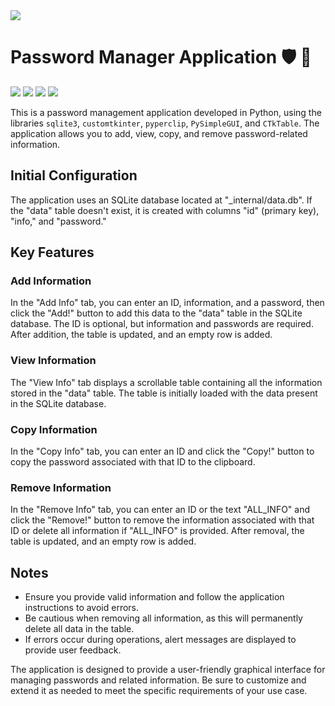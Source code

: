 <image src="https://www.gnu.org/graphics/gplv3-127x51.png">

# Password Manager Application 🛡️ 🔑

<image src="screenshots/screenshot1.png">
<image src="screenshots/screenshot2.png">
<image src="screenshots/screenshot3.png">
<image src="screenshots/screenshot4.png">

This is a password management application developed in Python, using the libraries `sqlite3`, `customtkinter`, `pyperclip`, `PySimpleGUI`, and `CTkTable`. The application allows you to add, view, copy, and remove password-related information.

## Initial Configuration
The application uses an SQLite database located at "_internal/data.db". If the "data" table doesn't exist, it is created with columns "id" (primary key), "info," and "password."

## Key Features

### Add Information
In the "Add Info" tab, you can enter an ID, information, and a password, then click the "Add!" button to add this data to the "data" table in the SQLite database. The ID is optional, but information and passwords are required. After addition, the table is updated, and an empty row is added.

### View Information
The "View Info" tab displays a scrollable table containing all the information stored in the "data" table. The table is initially loaded with the data present in the SQLite database.

### Copy Information
In the "Copy Info" tab, you can enter an ID and click the "Copy!" button to copy the password associated with that ID to the clipboard.

### Remove Information
In the "Remove Info" tab, you can enter an ID or the text "ALL_INFO" and click the "Remove!" button to remove the information associated with that ID or delete all information if "ALL_INFO" is provided. After removal, the table is updated, and an empty row is added.

## Notes
- Ensure you provide valid information and follow the application instructions to avoid errors.
- Be cautious when removing all information, as this will permanently delete all data in the table.
- If errors occur during operations, alert messages are displayed to provide user feedback.

The application is designed to provide a user-friendly graphical interface for managing passwords and related information. Be sure to customize and extend it as needed to meet the specific requirements of your use case.
